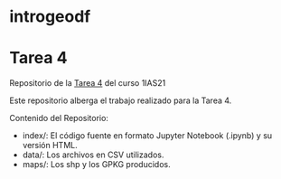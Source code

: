 # introgeodf
# Tarea 4
Repositorio de la [Tarea 4]((https://alonso-mendoza.github.io/introgeodf/)) del curso 1IAS21

Este repositorio alberga el trabajo realizado para la Tarea 4.

Contenido del Repositorio:
* index/: El código fuente en formato Jupyter Notebook (.ipynb) y su versión HTML.
* data/: Los archivos en CSV utilizados.
* maps/: Los shp y los GPKG producidos.
